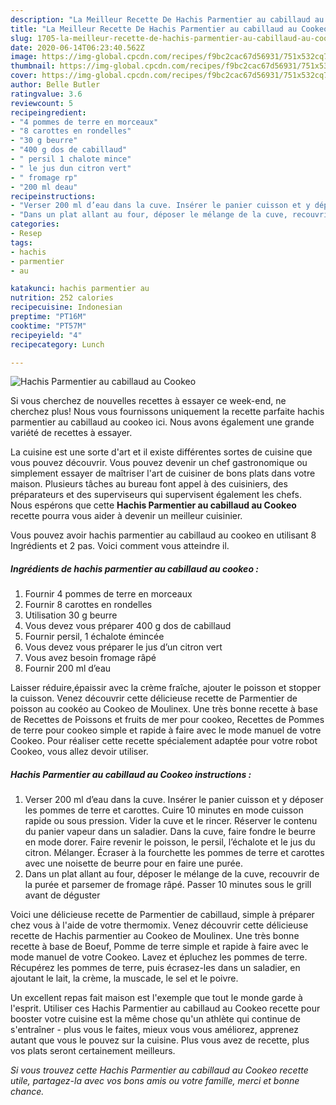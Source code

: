 ```yaml
---
description: "La Meilleur Recette De Hachis Parmentier au cabillaud au Cookeo"
title: "La Meilleur Recette De Hachis Parmentier au cabillaud au Cookeo"
slug: 1705-la-meilleur-recette-de-hachis-parmentier-au-cabillaud-au-cookeo
date: 2020-06-14T06:23:40.562Z
image: https://img-global.cpcdn.com/recipes/f9bc2cac67d56931/751x532cq70/hachis-parmentier-au-cabillaud-au-cookeo-photo-principale-de-la-recette.jpg
thumbnail: https://img-global.cpcdn.com/recipes/f9bc2cac67d56931/751x532cq70/hachis-parmentier-au-cabillaud-au-cookeo-photo-principale-de-la-recette.jpg
cover: https://img-global.cpcdn.com/recipes/f9bc2cac67d56931/751x532cq70/hachis-parmentier-au-cabillaud-au-cookeo-photo-principale-de-la-recette.jpg
author: Belle Butler
ratingvalue: 3.6
reviewcount: 5
recipeingredient:
- "4 pommes de terre en morceaux"
- "8 carottes en rondelles"
- "30 g beurre"
- "400 g dos de cabillaud"
- " persil 1 chalote mince"
- " le jus dun citron vert"
- " fromage rp"
- "200 ml deau"
recipeinstructions:
- "Verser 200 ml d’eau dans la cuve. Insérer le panier cuisson et y déposer les pommes de terre et carottes. Cuire 10 minutes en mode cuisson rapide ou sous pression. Vider la cuve et le rincer. Réserver le contenu du panier vapeur dans un saladier. Dans la cuve, faire fondre le beurre en mode dorer. Faire revenir le poisson, le persil, l’échalote et le jus du citron. Mélanger. Écraser à la fourchette les pommes de terre et carottes avec une noisette de beurre pour en faire une purée."
- "Dans un plat allant au four, déposer le mélange de la cuve, recouvrir de la purée et parsemer de fromage râpé. Passer 10 minutes sous le grill avant de déguster"
categories:
- Resep
tags:
- hachis
- parmentier
- au

katakunci: hachis parmentier au 
nutrition: 252 calories
recipecuisine: Indonesian
preptime: "PT16M"
cooktime: "PT57M"
recipeyield: "4"
recipecategory: Lunch

---
```



![Hachis Parmentier au cabillaud au Cookeo](https://img-global.cpcdn.com/recipes/f9bc2cac67d56931/751x532cq70/hachis-parmentier-au-cabillaud-au-cookeo-photo-principale-de-la-recette.jpg)

Si vous cherchez de nouvelles recettes à essayer ce week-end, ne cherchez plus! Nous vous fournissons uniquement la recette parfaite hachis parmentier au cabillaud au cookeo ici. Nous avons également une grande variété de recettes à essayer.

La cuisine est une sorte d'art et il existe différentes sortes de cuisine que vous pouvez découvrir. Vous pouvez devenir un chef gastronomique ou simplement essayer de maîtriser l'art de cuisiner de bons plats dans votre maison. Plusieurs tâches au bureau font appel à des cuisiniers, des préparateurs et des superviseurs qui supervisent également les chefs. Nous espérons que cette <strong> Hachis Parmentier au cabillaud au Cookeo </strong> recette pourra vous aider à devenir un meilleur cuisinier.

<!--inarticleads1-->

Vous pouvez avoir hachis parmentier au cabillaud au cookeo en utilisant 8 Ingrédients et 2 pas. Voici comment vous atteindre il.

##### Ingrédients de hachis parmentier au cabillaud au cookeo :

1. Fournir 4 pommes de terre en morceaux
1. Fournir 8 carottes en rondelles
1. Utilisation 30 g beurre
1. Vous devez vous préparer 400 g dos de cabillaud
1. Fournir  persil, 1 échalote émincée
1. Vous devez vous préparer  le jus d’un citron vert
1. Vous avez besoin  fromage râpé
1. Fournir 200 ml d’eau


Laisser réduire,épaissir avec la crème fraîche, ajouter le poisson et stopper la cuisson. Venez découvrir cette délicieuse recette de Parmentier de poisson au cookéo au Cookeo de Moulinex. Une très bonne recette à base de Recettes de Poissons et fruits de mer pour cookeo, Recettes de Pommes de terre pour cookeo simple et rapide à faire avec le mode manuel de votre Cookeo. Pour réaliser cette recette spécialement adaptée pour votre robot Cookeo, vous allez devoir utiliser. 

<!--inarticleads2-->

##### Hachis Parmentier au cabillaud au Cookeo instructions :

1. Verser 200 ml d’eau dans la cuve. Insérer le panier cuisson et y déposer les pommes de terre et carottes. Cuire 10 minutes en mode cuisson rapide ou sous pression. Vider la cuve et le rincer. Réserver le contenu du panier vapeur dans un saladier. Dans la cuve, faire fondre le beurre en mode dorer. Faire revenir le poisson, le persil, l’échalote et le jus du citron. Mélanger. Écraser à la fourchette les pommes de terre et carottes avec une noisette de beurre pour en faire une purée.
1. Dans un plat allant au four, déposer le mélange de la cuve, recouvrir de la purée et parsemer de fromage râpé. Passer 10 minutes sous le grill avant de déguster


Voici une délicieuse recette de Parmentier de cabillaud, simple à préparer chez vous à l&#39;aide de votre thermomix. Venez découvrir cette délicieuse recette de Hachis parmentier au Cookeo de Moulinex. Une très bonne recette à base de Boeuf, Pomme de terre simple et rapide à faire avec le mode manuel de votre Cookeo. Lavez et épluchez les pommes de terre. Récupérez les pommes de terre, puis écrasez-les dans un saladier, en ajoutant le lait, la crème, la muscade, le sel et le poivre. 

<!--inarticleads1-->

<p>
Un excellent repas fait maison est l'exemple que tout le monde garde à l'esprit. Utiliser ces Hachis Parmentier au cabillaud au Cookeo recette pour booster votre cuisine est la même chose qu'un athlète qui continue de s'entraîner - plus vous le faites, mieux vous vous améliorez, apprenez autant que vous le pouvez sur la cuisine. Plus vous avez de recette, plus vos plats seront certainement meilleurs.
</p>

<p>
<i>Si vous trouvez cette Hachis Parmentier au cabillaud au Cookeo recette utile, partagez-la avec vos bons amis ou votre famille, merci et bonne chance.</i>
</p>
